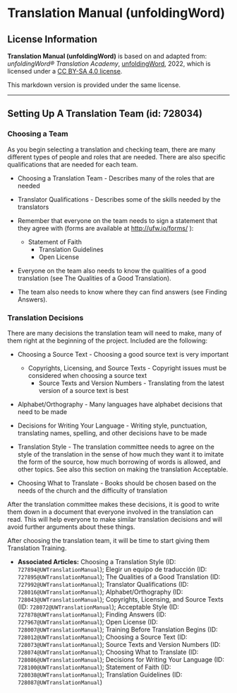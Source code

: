 # Translation Manual (unfoldingWord)

## License Information

**Translation Manual (unfoldingWord)** is based on and adapted from: _unfoldingWord® Translation Academy_, [unfoldingWord](https://unfoldingword.org/utw), 2022, which is licensed under a [CC BY-SA 4.0 license](https://creativecommons.org/licenses/by-sa/4.0/legalcode.en).

This markdown version is provided under the same license.



--------------------------------

## Setting Up A Translation Team (id: 728034)

### Choosing a Team

As you begin selecting a translation and checking team, there are many different types of people and roles that are needed. There are also specific qualifications that are needed for each team.

* Choosing a Translation Team \- Describes many of the roles that are needed
* Translator Qualifications \- Describes some of the skills needed by the translators
* Remember that everyone on the team needs to sign a statement that they agree with (forms are available at http://ufw.io/forms/ ):

    + Statement of Faith
        + Translation Guidelines
        + Open License
* Everyone on the team also needs to know the qualities of a good translation (see The Qualities of a Good Translation).
* The team also needs to know where they can find answers (see Finding Answers).

### Translation Decisions

There are many decisions the translation team will need to make, many of them right at the beginning of the project. Included are the following:

* Choosing a Source Text \- Choosing a good source text is very important

    + Copyrights, Licensing, and Source Texts \- Copyright issues must be considered when choosing a source text
        + Source Texts and Version Numbers \- Translating from the latest version of a source text is best
* Alphabet/Orthography \- Many languages have alphabet decisions that need to be made
* Decisions for Writing Your Language \- Writing style, punctuation, translating names, spelling, and other decisions have to be made
* Translation Style \- The translation committee needs to agree on the style of the translation in the sense of how much they want it to imitate the form of the source, how much borrowing of words is allowed, and other topics. See also this section on making the translation Acceptable.
* Choosing What to Translate \- Books should be chosen based on the needs of the church and the difficulty of translation

After the translation committee makes these decisions, it is good to write them down in a document that everyone involved in the translation can read. This will help everyone to make similar translation decisions and will avoid further arguments about these things.

After choosing the translation team, it will be time to start giving them Translation Training.

* **Associated Articles:** Choosing a Translation Style (ID: `727894@UWTranslationManual`); Elegir un equipo de traducción (ID: `727895@UWTranslationManual`); The Qualities of a Good Translation (ID: `727992@UWTranslationManual`); Translator Qualifications (ID: `728016@UWTranslationManual`); Alphabet/Orthography (ID: `728043@UWTranslationManual`); Copyrights, Licensing, and Source Texts (ID: `728072@UWTranslationManual`); Acceptable Style (ID: `727878@UWTranslationManual`); Finding Answers (ID: `727967@UWTranslationManual`); Open License (ID: `728007@UWTranslationManual`); Training Before Translation Begins (ID: `728012@UWTranslationManual`); Choosing a Source Text (ID: `728073@UWTranslationManual`); Source Texts and Version Numbers (ID: `728074@UWTranslationManual`); Choosing What to Translate (ID: `728086@UWTranslationManual`); Decisions for Writing Your Language (ID: `728100@UWTranslationManual`); Statement of Faith (ID: `728038@UWTranslationManual`); Translation Guidelines (ID: `728087@UWTranslationManual`)

